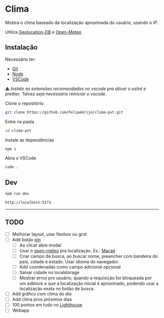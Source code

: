 # Clima

Mostra o clima baseado da localização aproximada do usuário, usando o IP.

Utiliza [Geolocation-DB](https://www.geolocation-db.com/) e [Open-Meteo](https://open-meteo.com/)

## Instalação

Necessário ter:

- [Git](https://git-scm.com/downloads/win)
- [Node](https://nodejs.org/en/download)
- [VSCode](https://code.visualstudio.com/download)

⚠️ _Instale as extensões recomendadas no vscode pra ativar o eslint e prettier. Talvez seja necessário reiniciar o vscode._

Clone o repositório

```sh
git clone https://github.com/FelipeGrijo/clima-pvt.git
```

Entre na pasta

```sh
cd clima-pvt
```

Instale as dependências

```sh
npm i
```

Abra o VSCode

```sh
code .
```

## Dev

```sh
npm run dev
```

```sh
http://localhost:5173
```

---

## TODO

- [ ] Melhorar layout, usar flexbox ou grid
- [ ] Add botão [pin](https://fonts.google.com/icons?icon.query=pin)
  - [ ] Ao clicar abre modal
  - [ ] Usar o [open-meteo](https://open-meteo.com/en/docs/geocoding-api#name=Maca%C3%A9) pra localização. Ex.: [Macaé](https://geocoding-api.open-meteo.com/v1/get?id=3458266)
  - [ ] Criar campo de busca, ao buscar nome, preencher com bandeira do país, cidade e estado. Usar idioma do navegador.
  - [ ] Add coordenadas como campo adicional opcional
  - [ ] Salvar cidade no localstorage
  - [ ] Mostrar erros pro usuário, quando a requisição for bloqueada por um adblock e que a localização inicial é aproximado, podendo usar a localização exata no botão de busca.
- [ ] Add gráfico com clima do dia
- [ ] Add clima pros próximos dias
- [ ] 100 pontos em tudo no [Lighthouse](https://developer.chrome.com/docs/lighthouse/overview?hl=pt-br)
- [ ] Webapp
